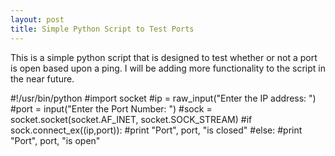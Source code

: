 ```yaml
---
layout: post
title: Simple Python Script to Test Ports
---
```


This is a simple python script that is designed to test whether or not a port is open based upon a ping. I will be adding more functionality to the script in the near future. 

#!/usr/bin/python 
#import socket 
#ip = raw_input("Enter the IP address: ")
#port = input("Enter the  Port Number: ")
#sock = socket.socket(socket.AF_INET, socket.SOCK_STREAM)
#if sock.connect_ex((ip,port)):
	#print "Port", port, "is closed"
#else: 
	#print "Port", port, "is open"

